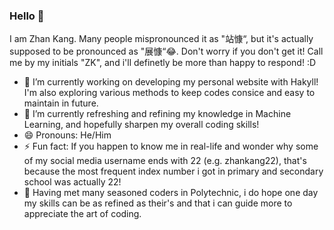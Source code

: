 ### Hello 👋

I am Zhan Kang. Many people mispronounced it as "站慷“, but it's actually supposed to be pronounced as "展慷“😂. Don't worry if you don't get it! Call me by my initials "ZK", and i'll definetly be more than happy to respond! :D

- 🔭 I’m currently working on developing my personal website with Hakyll! I'm also exploring various methods to keep codes consice and easy to maintain in future. 
- 🌱 I’m currently refreshing and refining my knowledge in Machine Learning, and hopefully sharpen my overall coding skills!
- 😄 Pronouns: He/Him
- ⚡ Fun fact: If you happen to know me in real-life and wonder why some of my social media username ends with 22 (e.g. zhankang22), that's because the most frequent index number i got in primary and secondary school was actually 22!
- 💭 Having met many seasoned coders in Polytechnic, i do hope one day my skills can be as refined as their's and that i can guide more to appreciate the art of coding.
